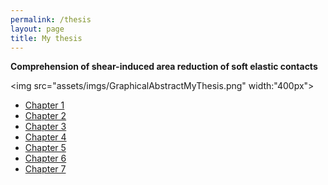 ```yaml
---
permalink: /thesis
layout: page
title: My thesis
---
```


**Comprehension of shear-induced area reduction of soft elastic contacts**

<img src="assets/imgs/GraphicalAbstractMyThesis.png" width:"400px">

* [Chapter 1]()
* [Chapter 2]()
* [Chapter 3]()
* [Chapter 4]()
* [Chapter 5]()
* [Chapter 6]()
* [Chapter 7]()

